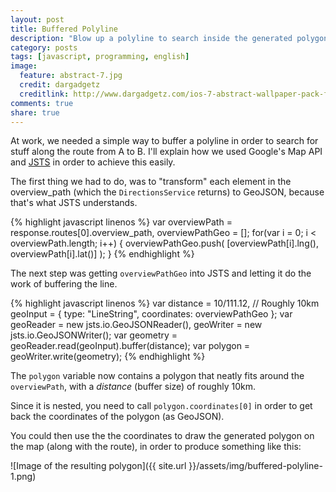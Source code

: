 ```yaml
---
layout: post
title: Buffered Polyline
description: "Blow up a polyline to search inside the generated polygon."
category: posts
tags: [javascript, programming, english]
image:
  feature: abstract-7.jpg
  credit: dargadgetz
  creditlink: http://www.dargadgetz.com/ios-7-abstract-wallpaper-pack-for-iphone-5-and-ipod-touch-retina/
comments: true
share: true
---
```


At work, we needed a simple way to buffer a polyline in order to search for stuff along the route from A to B. I'll explain how we used Google's Map API and [JSTS](https://github.com/bjornharrtell/jsts) in order to achieve this easily.

The first thing we had to do, was to "transform" each element in the overview_path (which the `DirectionsService` returns) to GeoJSON, because that's what JSTS understands.

{% highlight javascript linenos %}
var overviewPath = response.routes[0].overview_path,
    overviewPathGeo = [];
for(var i = 0; i < overviewPath.length; i++) {
    overviewPathGeo.push(
        [overviewPath[i].lng(), overviewPath[i].lat()]
    );
}
{% endhighlight %}

The next step was getting `overviewPathGeo` into JSTS and letting it do the work of buffering the line.

{% highlight javascript linenos %}
var distance = 10/111.12, // Roughly 10km
    geoInput = {
        type: "LineString",
        coordinates: overviewPathGeo
    };
var geoReader = new jsts.io.GeoJSONReader(),
    geoWriter = new jsts.io.GeoJSONWriter();
var geometry = geoReader.read(geoInput).buffer(distance);
var polygon = geoWriter.write(geometry);
{% endhighlight %}

The `polygon` variable now contains a polygon that neatly fits around the `overviewPath`, with a *distance* (buffer size) of roughly 10km.

Since it is nested, you need to call `polygon.coordinates[0]` in order to get back the coordinates of the polygon (as GeoJSON).

You could then use the the coordinates to draw the generated polygon on the map (along with the route), in order to produce something like this:

![Image of the resulting polygon]({{ site.url }}/assets/img/buffered-polyline-1.png)
